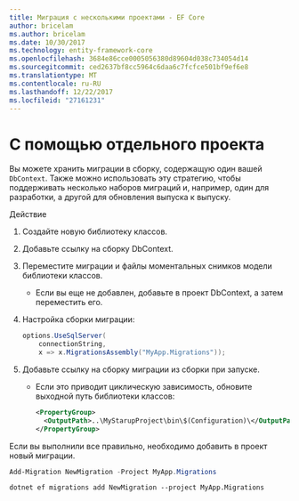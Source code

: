 ```yaml
---
title: Миграция с несколькими проектами - EF Core
author: bricelam
ms.author: bricelam
ms.date: 10/30/2017
ms.technology: entity-framework-core
ms.openlocfilehash: 3684e86cce0005056380d89604d038c734054d14
ms.sourcegitcommit: ced2637bf8cc5964c6daa6c7fcfce501bf9ef6e8
ms.translationtype: MT
ms.contentlocale: ru-RU
ms.lasthandoff: 12/22/2017
ms.locfileid: "27161231"
---
```

<a name="using-a-separate-project"></a>С помощью отдельного проекта
========================
Вы можете хранить миграции в сборку, содержащую один вашей `DbContext`. Также можно использовать эту стратегию, чтобы поддерживать несколько наборов миграций и, например, один для разработки, а другой для обновления выпуска к выпуску.

Действие

1. Создайте новую библиотеку классов.

2. Добавьте ссылку на сборку DbContext.

3. Переместите миграции и файлы моментальных снимков модели библиотеки классов.
   * Если вы еще не добавлен, добавьте в проект DbContext, а затем переместить его.

4. Настройка сборки миграции:

   ``` csharp
   options.UseSqlServer(
       connectionString,
       x => x.MigrationsAssembly("MyApp.Migrations"));
   ```

5. Добавьте ссылку на сборку миграции из сборки при запуске.
   * Если это приводит циклическую зависимость, обновите выходной путь библиотеки классов:

     ``` xml
     <PropertyGroup>
       <OutputPath>..\MyStarupProject\bin\$(Configuration)\</OutputPath>
     </PropertyGroup>
     ```

Если вы выполнили все правильно, необходимо добавить в проект новый миграции.

``` powershell
Add-Migration NewMigration -Project MyApp.Migrations
```
``` Console
dotnet ef migrations add NewMigration --project MyApp.Migrations
```
